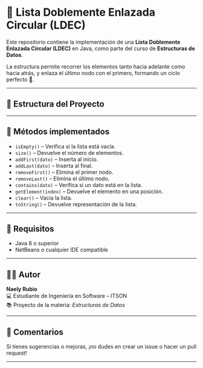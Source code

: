 # 🧠 Lista Doblemente Enlazada Circular (LDEC)

Este repositorio contiene la implementación de una **Lista Doblemente Enlazada Circular (LDEC)** en Java, como parte del curso de **Estructuras de Datos**.

La estructura permite recorrer los elementos tanto hacia adelante como hacia atrás, y enlaza el último nodo con el primero, formando un ciclo perfecto 🔁.

---

## 📁 Estructura del Proyecto


---

## 🧩 Métodos implementados

- `isEmpty()` – Verifica si la lista está vacía.
- `size()` – Devuelve el número de elementos.
- `addFirst(dato)` – Inserta al inicio.
- `addLast(dato)` – Inserta al final.
- `removeFirst()` – Elimina el primer nodo.
- `removeLast()` – Elimina el último nodo.
- `contains(dato)` – Verifica si un dato está en la lista.
- `getElement(index)` – Devuelve el elemento en una posición.
- `clear()` – Vacía la lista.
- `toString()` – Devuelve representación de la lista.

---

## 🔧 Requisitos

- Java 8 o superior
- NetBeans o cualquier IDE compatible

---

## 👩‍💻 Autor

**Naely Rubio**  
💻 Estudiante de Ingeniería en Software – ITSON  
📚 Proyecto de la materia: *Estructuras de Datos*

---

## 💬 Comentarios

Si tienes sugerencias o mejoras, ¡no dudes en crear un issue o hacer un pull request!

---
